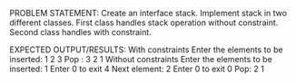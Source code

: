 PROBLEM STATEMENT:
    Create an interface stack. Implement stack in two different classes. First class handles stack
    operation without constraint. Second class handles with constraint.
    
EXPECTED OUTPUT/RESULTS:
    With constraints
    Enter the elements to be inserted: 1 2 3
    Pop : 3 2 1
    Without constraints
    Enter the elements to be inserted: 1
    Enter 0 to exit
    4
    Next element: 2
    Enter 0 to exit
    0
    Pop: 2 1
